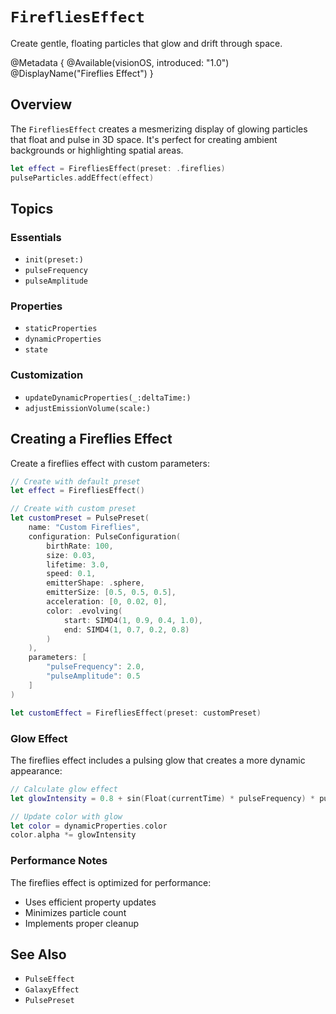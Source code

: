 # ``FirefliesEffect``

Create gentle, floating particles that glow and drift through space.

@Metadata {
    @Available(visionOS, introduced: "1.0")
    @DisplayName("Fireflies Effect")
}

## Overview

The ``FirefliesEffect`` creates a mesmerizing display of glowing particles that float and pulse in 3D space. It's perfect for creating ambient backgrounds or highlighting spatial areas.

```swift
let effect = FirefliesEffect(preset: .fireflies)
pulseParticles.addEffect(effect)
```

## Topics

### Essentials

- ``init(preset:)``
- ``pulseFrequency``
- ``pulseAmplitude``

### Properties

- ``staticProperties``
- ``dynamicProperties``
- ``state``

### Customization

- ``updateDynamicProperties(_:deltaTime:)``
- ``adjustEmissionVolume(scale:)``

## Creating a Fireflies Effect

Create a fireflies effect with custom parameters:

```swift
// Create with default preset
let effect = FirefliesEffect()

// Create with custom preset
let customPreset = PulsePreset(
    name: "Custom Fireflies",
    configuration: PulseConfiguration(
        birthRate: 100,
        size: 0.03,
        lifetime: 3.0,
        speed: 0.1,
        emitterShape: .sphere,
        emitterSize: [0.5, 0.5, 0.5],
        acceleration: [0, 0.02, 0],
        color: .evolving(
            start: SIMD4(1, 0.9, 0.4, 1.0),
            end: SIMD4(1, 0.7, 0.2, 0.8)
        )
    ),
    parameters: [
        "pulseFrequency": 2.0,
        "pulseAmplitude": 0.5
    ]
)

let customEffect = FirefliesEffect(preset: customPreset)
```

### Glow Effect

The fireflies effect includes a pulsing glow that creates a more dynamic appearance:

```swift
// Calculate glow effect
let glowIntensity = 0.8 + sin(Float(currentTime) * pulseFrequency) * pulseAmplitude

// Update color with glow
let color = dynamicProperties.color
color.alpha *= glowIntensity
```

### Performance Notes

The fireflies effect is optimized for performance:
- Uses efficient property updates
- Minimizes particle count
- Implements proper cleanup

## See Also

- ``PulseEffect``
- ``GalaxyEffect``
- ``PulsePreset`` 
